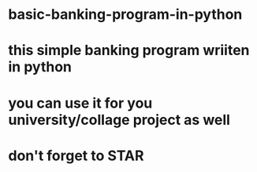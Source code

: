 # basic-banking-program-in-python
# this simple banking program wriiten in python
# you can use it for you university/collage project as well
# don't forget to STAR
